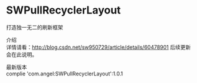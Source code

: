 # SWPullRecyclerLayout
打造独一无二的刷新框架  

介绍    
详情请看：http://blog.csdn.net/sw950729/article/details/60478901 后续更新会在此说明。

最新版本      
complie 'com.angel:SWPullRecyclerLayout':1.0.1
